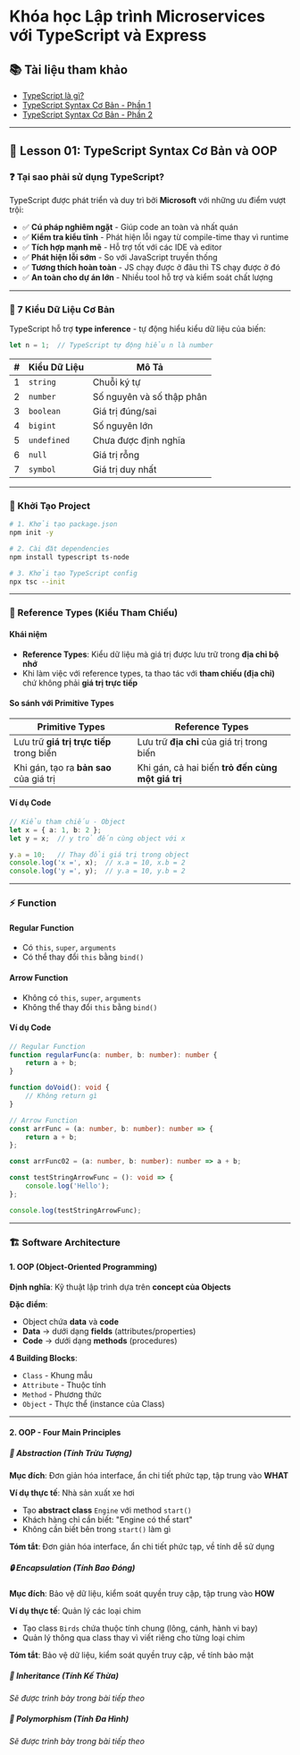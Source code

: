 # Khóa học Lập trình Microservices với TypeScript và Express

## 📚 Tài liệu tham khảo
- [TypeScript là gì?](https://200lab.io/blog/typescript-la-gi)
- [TypeScript Syntax Cơ Bản - Phần 1](https://200lab.io/blog/typescript-syntax-co-ban-phan-1)
- [TypeScript Syntax Cơ Bản - Phần 2](https://200lab.io/blog/typescript-syntax-co-ban-phan-2)

---

## 🎯 Lesson 01: TypeScript Syntax Cơ Bản và OOP

### ❓ Tại sao phải sử dụng TypeScript?

TypeScript được phát triển và duy trì bởi **Microsoft** với những ưu điểm vượt trội:

- ✅ **Cú pháp nghiêm ngặt** - Giúp code an toàn và nhất quán
- ✅ **Kiểm tra kiểu tĩnh** - Phát hiện lỗi ngay từ compile-time thay vì runtime
- ✅ **Tích hợp mạnh mẽ** - Hỗ trợ tốt với các IDE và editor
- ✅ **Phát hiện lỗi sớm** - So với JavaScript truyền thống
- ✅ **Tương thích hoàn toàn** - JS chạy được ở đâu thì TS chạy được ở đó
- ✅ **An toàn cho dự án lớn** - Nhiều tool hỗ trợ và kiểm soát chất lượng

---

### 🔢 7 Kiểu Dữ Liệu Cơ Bản

TypeScript hỗ trợ **type inference** - tự động hiểu kiểu dữ liệu của biến:

```typescript
let n = 1;  // TypeScript tự động hiểu n là number
```

| # | Kiểu Dữ Liệu | Mô Tả |
|---|---------------|--------|
| 1 | `string` | Chuỗi ký tự |
| 2 | `number` | Số nguyên và số thập phân |
| 3 | `boolean` | Giá trị đúng/sai |
| 4 | `bigint` | Số nguyên lớn |
| 5 | `undefined` | Chưa được định nghĩa |
| 6 | `null` | Giá trị rỗng |
| 7 | `symbol` | Giá trị duy nhất |

---

### 🚀 Khởi Tạo Project

```bash
# 1. Khởi tạo package.json
npm init -y

# 2. Cài đặt dependencies
npm install typescript ts-node

# 3. Khởi tạo TypeScript config
npx tsc --init
```

---

### 🔗 Reference Types (Kiểu Tham Chiếu)

#### **Khái niệm**
- **Reference Types**: Kiểu dữ liệu mà giá trị được lưu trữ trong **địa chỉ bộ nhớ**
- Khi làm việc với reference types, ta thao tác với **tham chiếu (địa chỉ)** chứ không phải **giá trị trực tiếp**

#### **So sánh với Primitive Types**

| **Primitive Types** | **Reference Types** |
|---------------------|---------------------|
| Lưu trữ **giá trị trực tiếp** trong biến | Lưu trữ **địa chỉ** của giá trị trong biến |
| Khi gán, tạo ra **bản sao** của giá trị | Khi gán, cả hai biến **trỏ đến cùng một giá trị** |

#### **Ví dụ Code**
```typescript
// Kiểu tham chiếu - Object
let x = { a: 1, b: 2 };
let y = x;  // y trỏ đến cùng object với x

y.a = 10;   // Thay đổi giá trị trong object
console.log('x =', x);  // x.a = 10, x.b = 2
console.log('y =', y);  // y.a = 10, y.b = 2
```

---

### ⚡ Function

#### **Regular Function**
- Có `this`, `super`, `arguments`
- Có thể thay đổi `this` bằng `bind()`

#### **Arrow Function**
- Không có `this`, `super`, `arguments`
- Không thể thay đổi `this` bằng `bind()`

#### **Ví dụ Code**
```typescript
// Regular Function
function regularFunc(a: number, b: number): number {
    return a + b;
}

function doVoid(): void {
    // Không return gì
}

// Arrow Function
const arrFunc = (a: number, b: number): number => {
    return a + b;
};

const arrFunc02 = (a: number, b: number): number => a + b;

const testStringArrowFunc = (): void => {
    console.log('Hello');
};

console.log(testStringArrowFunc);
```

---

### 🏗️ Software Architecture

#### **1. OOP (Object-Oriented Programming)**

**Định nghĩa**: Kỹ thuật lập trình dựa trên **concept của Objects**

**Đặc điểm**:
- Object chứa **data** và **code**
- **Data** → dưới dạng **fields** (attributes/properties)
- **Code** → dưới dạng **methods** (procedures)

**4 Building Blocks**:
- `Class` - Khung mẫu
- `Attribute` - Thuộc tính
- `Method` - Phương thức
- `Object` - Thực thể (instance của Class)

---

#### **2. OOP - Four Main Principles**

##### **🎯 Abstraction (Tính Trừu Tượng)**
**Mục đích**: Đơn giản hóa interface, ẩn chi tiết phức tạp, tập trung vào **WHAT**

**Ví dụ thực tế**: Nhà sản xuất xe hơi
- Tạo **abstract class** `Engine` với method `start()`
- Khách hàng chỉ cần biết: "Engine có thể start"
- Không cần biết bên trong `start()` làm gì

**Tóm tắt**: Đơn giản hóa interface, ẩn chi tiết phức tạp, về tính dễ sử dụng

##### **🔒 Encapsulation (Tính Bao Đóng)**
**Mục đích**: Bảo vệ dữ liệu, kiểm soát quyền truy cập, tập trung vào **HOW**

**Ví dụ thực tế**: Quản lý các loại chim
- Tạo class `Birds` chứa thuộc tính chung (lông, cánh, hành vi bay)
- Quản lý thông qua class thay vì viết riêng cho từng loại chim

**Tóm tắt**: Bảo vệ dữ liệu, kiểm soát quyền truy cập, về tính bảo mật

##### **🔄 Inheritance (Tính Kế Thừa)**
*Sẽ được trình bày trong bài tiếp theo*

##### **🔄 Polymorphism (Tính Đa Hình)**
*Sẽ được trình bày trong bài tiếp theo*

